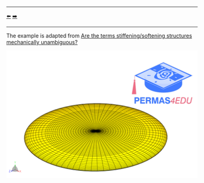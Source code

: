 ***
[⬅️](../014/README.md "Previous example")
[➡️](../README.md "Go up one directory level")
***

The example is adapted from [Are the terms stiffening/softening structures mechanically unambiguous?](https://doi.org/10.1016/j.euromechsol.2022.104756)

![Ellipsoid](ellipsoid.png "Oblate rotational ellipsoidal shell subjected to internal pressure")
